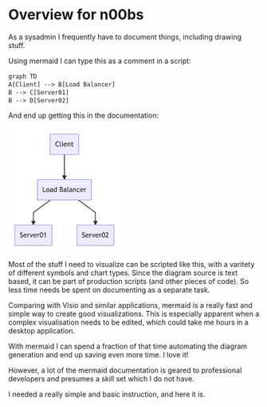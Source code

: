 # Overview for n00bs

As a sysadmin I frequently have to document things, including drawing stuff.

Using mermaid I can type this as a comment in a script:

```
graph TD
A[Client] --> B[Load Balancer]
B --> C[Server01]
B --> D[Server02]
```

And end up getting this in the documentation:

![Flowchart](./img/n00b-firstFlow.png)

Most of the stuff I need to visualize can be scripted like this, with a varitety of different symbols and chart types. Since the diagram source is text based, it can be part of production scripts (and other pieces of code). So less time needs be spent on documenting as a separate task.

Comparing with Visio and similar applications, mermaid is a really fast and simple way to create good visualizations. This is especially apparent when a complex visualisation needs to be edited, which could take me hours in a desktop application.

With mermaid I can spend a fraction of that time automating the diagram generation and end up saving even more time. I love it!


However, a lot of the mermaid documentation is geared to professional developers and presumes a skill set which I do not have.

I needed a really simple and basic instruction, and here it is.
